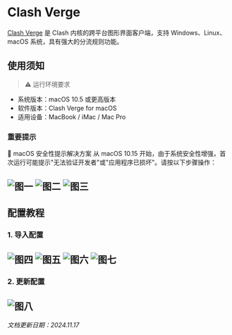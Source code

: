 # Clash Verge

[Clash Verge](https://github.com/clash-verge-rev/clash-verge-rev/releases/download/v1.7.7/Clash.Verge_1.7.7_aarch64.dmg) 是 Clash 内核的跨平台图形界面客户端，支持 Windows、Linux、macOS 系统，具有强大的分流规则功能。

## 使用须知

> ⚠️ 运行环境要求

- 系统版本：macOS 10.5 或更高版本
- 软件版本：Clash Verge for macOS
- 适用设备：MacBook / iMac / Mac Pro

### 重要提示

📢 macOS 安全性提示解决方案
从 macOS 10.15 开始，由于系统安全性增强，首次运行可能提示"无法验证开发者"或"应用程序已损坏"。请按以下步骤操作：

![图一](Clash-Verge-01.png)
![图二](Clash-Verge-02.png)
![图三](Clash-Verge-03.png)
---

## 配置教程

### 1. 导入配置

![图四](Clash-Verge-04.png)
![图五](Clash-Verge-05.png)
![图六](Clash-Verge-06.png)
![图七](Clash-Verge-07.png)
---

### 2. 更新配置

![图八](Clash-Verge-08.png)
---

*文档更新日期：2024.11.17*

